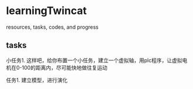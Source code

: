 # learningTwincat
resources, tasks, codes, and progress

## tasks
小任务1. 这样吧，给你布置一个小任务，建立一个虚拟轴，用plc程序，让虚拟电机在0-100的距离内，尽可能快地做往复运动

任务1. 建立模型，进行演化
